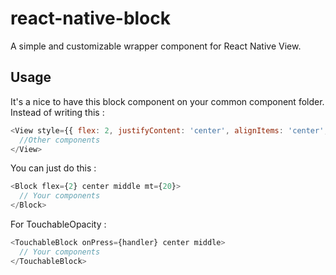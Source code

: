 # react-native-block
A simple and customizable wrapper component for React Native View.
## Usage
It's a nice to have this block component on your common component folder.  
Instead of writing this : 
```js
<View style={{ flex: 2, justifyContent: 'center', alignItems: 'center', marginTop: 20 }}>
  //Other components
</View>
```
You can just do this :

```js
<Block flex={2} center middle mt={20}>
  // Your components
</Block>
```
For TouchableOpacity :
```js
<TouchableBlock onPress={handler} center middle>
  // Your components
</TouchableBlock>
```
